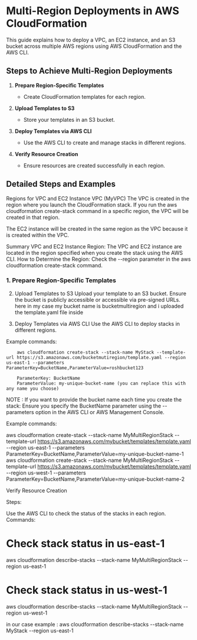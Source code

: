 # Multi-Region Deployments in AWS CloudFormation

This guide explains how to deploy a VPC, an EC2 instance, and an S3 bucket across multiple AWS regions using AWS CloudFormation and the AWS CLI.

## Steps to Achieve Multi-Region Deployments

1. **Prepare Region-Specific Templates**
   - Create CloudFormation templates for each region.

2. **Upload Templates to S3**
   - Store your templates in an S3 bucket.

3. **Deploy Templates via AWS CLI**
   - Use the AWS CLI to create and manage stacks in different regions.

4. **Verify Resource Creation**
   - Ensure resources are created successfully in each region.

## Detailed Steps and Examples

Regions for VPC and EC2 Instance
VPC (MyVPC)
The VPC is created in the region where you launch the CloudFormation stack. If you run the aws cloudformation create-stack command in a specific region, the VPC will be created in that region.

The EC2 instance will be created in the same region as the VPC because it is created within the VPC.

Summary
VPC and EC2 Instance Region: The VPC and EC2 instance are located in the region specified when you create the stack using the AWS CLI.
How to Determine the Region: Check the --region parameter in the aws cloudformation create-stack command.



### 1. Prepare Region-Specific Templates

2. Upload Templates to S3
Upload your template to an S3 bucket. Ensure the bucket is publicly accessible or accessible via pre-signed URLs.
here in my case my bucket name is bucketmultiregion and i uploaded the template.yaml file inside 

3. Deploy Templates via AWS CLI
Use the AWS CLI to deploy stacks in different regions.

Example commands:

        aws cloudformation create-stack --stack-name MyStack --template-url https://s3.amazonaws.com/bucketmutiregion/template.yaml --region us-east-1 --parameters ParameterKey=BucketName,ParameterValue=roshbucket123

        ParameterKey: BucketName
        ParameterValue: my-unique-bucket-name (you can replace this with any name you choose)


NOTE : If you want to provide the bucket name each time you create the stack: Ensure you specify the BucketName parameter using the --parameters option in the AWS CLI or AWS Management Console.

Example commands:

aws cloudformation create-stack --stack-name MyMultiRegionStack --template-url https://s3.amazonaws.com/mybucket/templates/template.yaml --region us-east-1 --parameters ParameterKey=BucketName,ParameterValue=my-unique-bucket-name-1
aws cloudformation create-stack --stack-name MyMultiRegionStack --template-url https://s3.amazonaws.com/mybucket/templates/template.yaml --region us-west-1 --parameters ParameterKey=BucketName,ParameterValue=my-unique-bucket-name-2




Verify Resource Creation

Steps:

Use the AWS CLI to check the status of the stacks in each region.
Commands:


  # Check stack status in us-east-1
aws cloudformation describe-stacks --stack-name MyMultiRegionStack --region us-east-1

# Check stack status in us-west-1
aws cloudformation describe-stacks --stack-name MyMultiRegionStack --region us-west-1


in our case example :
     aws cloudformation describe-stacks --stack-name MyStack --region us-east-1




